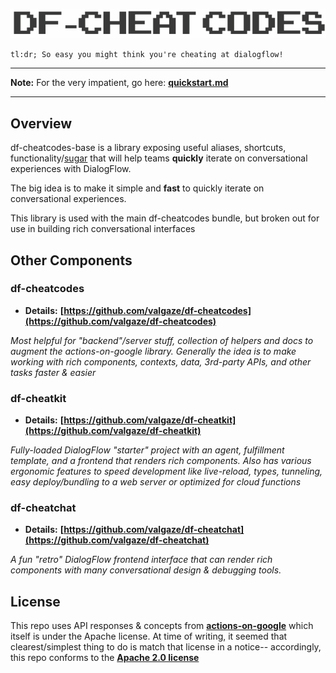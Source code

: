 ![df-cheats](./docs/assets/df_cheatcodes.gif)

```
tl:dr; So easy you might think you're cheating at dialogflow!
```

---

**Note:** For the very impatient, go here: **[quickstart.md](./quickstart.md)**

---

## Overview

df-cheatcodes-base is a library exposing useful aliases, shortcuts, functionality/[sugar](https://en.wikipedia.org/wiki/Syntactic_sugar) that will help teams **quickly** iterate on conversational experiences with DialogFlow.

The big idea is to make it simple and **fast** to quickly iterate on conversational experiences.

This library is used with the main df-cheatcodes bundle, but broken out for use in building rich conversational interfaces

## Other Components

### df-cheatcodes

- **Details:** **[https://github.com/valgaze/df-cheatcodes](https://github.com/valgaze/df-cheatcodes)**

_Most helpful for "backend"/server stuff, collection of helpers and docs to augment the actions-on-google library. Generally the idea is to make working with rich components, contexts, data, 3rd-party APIs, and other tasks faster & easier_

### df-cheatkit

- **Details:** **[https://github.com/valgaze/df-cheatkit](https://github.com/valgaze/df-cheatkit)**

_Fully-loaded DialogFlow "starter" project with an agent, fulfillment template, and a frontend that renders rich components. Also has various ergonomic features to speed development like live-reload, types, tunneling, easy deploy/bundling to a web server or optimized for cloud functions_

### df-cheatchat

- **Details:** **[https://github.com/valgaze/df-cheatchat](https://github.com/valgaze/df-cheatchat)**

_A fun "retro" DialogFlow frontend interface that can render rich components with many conversational design & debugging tools._

## License

This repo uses API responses & concepts from **[actions-on-google](https://github.com/actions-on-google/actions-on-google-nodejs)** which itself is under the Apache license. At time of writing, it seemed that clearest/simplest thing to do is match that license in a notice-- accordingly, this repo conforms to the **[Apache 2.0 license](LICENSE)**
